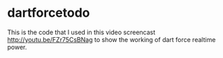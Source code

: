 dartforcetodo
=============

This is the code that I used in this video screencast http://youtu.be/FZr75CsBNag to show the working of dart force realtime power.
